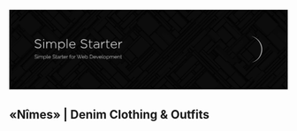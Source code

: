 <p><img src="https://raw.githubusercontent.com/agragregra/Simple-Starter/main/images/preview.png" alt="Start HTML Template"></p>
<h2>«Nîmes» | Denim Clothing & Outfits</h2>
